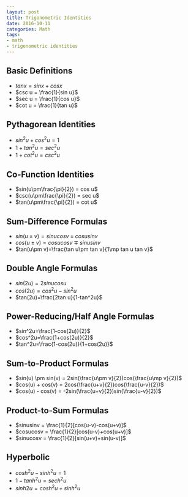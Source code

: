```yaml
---
layout: post
title: Trigonometric Identities
date: 2016-10-11
categories: Math
tags: 
- math
- trigonometric identities
---
```


## Basic Definitions

- $tan x=sin x+cos x$
- $csc u = \frac{1}{sin u}$
- $sec u = \frac{1}{cos u}$
- $cot u = \frac{1}{tan u}$

## Pythagorean Identities

- $sin^2u+cos^2u=1$
- $1+tan^2u=sec^2u$
- $1+cot^2u=csc^2u$

## Co-Function Identities

- $sin(u\pm\frac{\pi}{2}) = cos u$
- $csc(u\pm\frac{\pi}{2}) = sec u$
- $tan(u\pm\frac{\pi}{2}) = cot u$

## Sum-Difference Formulas

- $sin(u\pm v)=sinucosv\pm cos u sin v$
- $cos(u\pm v)=cosucosv\mp sin u sin v$
- $tan(u\pm v)=\frac{tan u\pm tan v}{1\mp tan u tan v}$

## Double Angle Formulas

- $sin(2u)=2sin u cos u$
- $cos(2u)=cos^2u-sin^2u$
- $tan(2u)=\frac{2tan u}{1-tan^2u}$

## Power-Reducing/Half Angle Formulas

- $sin^2u=\frac{1-cos(2u)}{2}$
- $cos^2u=\frac{1+cos(2u)}{2}$
- $tan^2u=\frac{1-cos(2u)}{1+cos(2u)}$

## Sum-to-Product Formulas

- $sin(u) \pm sin(v) = 2sin(\frac{u\pm v}{2})cos(\frac{u\mp v}{2})$
- $cos(u) + cos(v) = 2cos(\frac{u+v}{2})cos(\frac{u-v}{2})$
- $cos(u) - cos(v) = -2sin(\frac{u+v}{2})sin(\frac{u-v}{2})$

## Product-to-Sum Formulas

- $sinusinv = \frac{1}{2}[cos(u-v)-cos(u+v)]$
- $cosucosv = \frac{1}{2}[cos(u-v)+cos(u+v)]$
- $sinucosv = \frac{1}{2}[sin(u+v)+sin(u-v)]$

## Hyperbolic
- $cosh^2u-sinh^2u=1$
- $1-tanh^2u=sech^2u$
- $sinh2u=cosh^2u+sinh^2u$